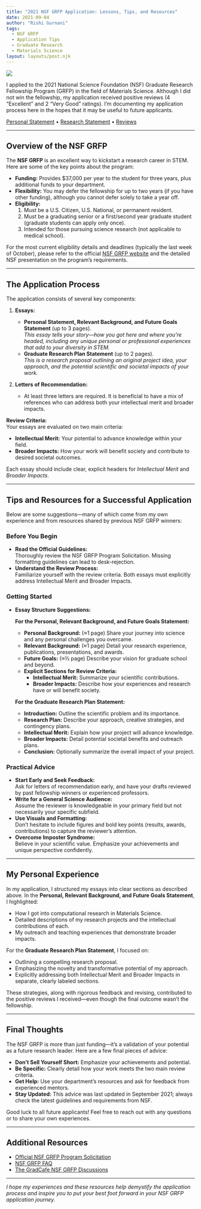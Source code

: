 ```yaml
---
title: "2021 NSF GRFP Application: Lessons, Tips, and Resources"
date: 2021-09-04
author: "Rishi Gurnani"
tags:
  - NSF GRFP
  - Application Tips
  - Graduate Research
  - Materials Science
layout: layouts/post.njk
---
```


![](https://images.unsplash.com/photo-1521833965051-8273d0579115?q=80&w=1740&auto=format&fit=crop&ixlib=rb-4.0.3&ixid=M3wxMjA3fDB8MHxwaG90by1wYWdlfHx8fGVufDB8fHx8fA%3D%3D)

I applied to the 2021 National Science Foundation (NSF) Graduate Research Fellowship Program (GRFP) in the field of Materials Science. Although I did not win the fellowship, my application received positive reviews (4 “Excellent” and 2 “Very Good” ratings). I’m documenting my application process here in the hopes that it may be useful to future applicants.

[Personal Statement](https://rishigurnani.wordpress.com/wp-content/uploads/2021/06/rg_nsf_personal_statement-9.pdf) • [Research Statement](https://rishigurnani.wordpress.com/wp-content/uploads/2021/06/rg_nsf_research_statement-26.pdf) • [Reviews](https://rishigurnani.wordpress.com/wp-content/uploads/2021/06/final_reviews.pdf)

---

## Overview of the NSF GRFP

The **NSF GRFP** is an excellent way to kickstart a research career in STEM. Here are some of the key points about the program:

- **Funding:** Provides \$37,000 per year to the student for three years, plus additional funds to your department.
- **Flexibility:** You may defer the fellowship for up to two years (if you have other funding), although you cannot defer solely to take a year off.
- **Eligibility:**
  1. Must be a U.S. Citizen, U.S. National, or permanent resident.
  2. Must be a graduating senior or a first/second year graduate student (graduate students can apply only once).
  3. Intended for those pursuing science research (not applicable to medical school).
  
For the most current eligibility details and deadlines (typically the last week of October), please refer to the official [NSF GRFP website](https://www.nsfgrfp.org) and the detailed NSF presentation on the program’s requirements.

---

## The Application Process

The application consists of several key components:

1. **Essays:**  
   - **Personal Statement, Relevant Background, and Future Goals Statement** (up to 3 pages).  
     *This essay tells your story—how you got here and where you’re headed, including any unique personal or professional experiences that add to your diversity in STEM.*
   - **Graduate Research Plan Statement** (up to 2 pages).  
     *This is a research proposal outlining an original project idea, your approach, and the potential scientific and societal impacts of your work.*

2. **Letters of Recommendation:**  
   - At least three letters are required. It is beneficial to have a mix of references who can address both your intellectual merit and broader impacts.

**Review Criteria:**  
Your essays are evaluated on two main criteria:  
- **Intellectual Merit:** Your potential to advance knowledge within your field.  
- **Broader Impacts:** How your work will benefit society and contribute to desired societal outcomes.

Each essay should include clear, explicit headers for *Intellectual Merit* and *Broader Impacts*.

---

## Tips and Resources for a Successful Application

Below are some suggestions—many of which come from my own experience and from resources shared by previous NSF GRFP winners:

### Before You Begin
- **Read the Official Guidelines:**  
  Thoroughly review the NSF GRFP Program Solicitation. Missing formatting guidelines can lead to desk-rejection.
- **Understand the Review Process:**  
  Familiarize yourself with the review criteria. Both essays must explicitly address Intellectual Merit and Broader Impacts.

### Getting Started
- **Essay Structure Suggestions:**

  **For the Personal, Relevant Background, and Future Goals Statement:**  
  - **Personal Background:** (≈1 page) Share your journey into science and any personal challenges you overcame.
  - **Relevant Background:** (≈1 page) Detail your research experience, publications, presentations, and awards.
  - **Future Goals:** (≈½ page) Describe your vision for graduate school and beyond.
  - **Explicit Sections for Review Criteria:**  
    - **Intellectual Merit:** Summarize your scientific contributions.
    - **Broader Impacts:** Describe how your experiences and research have or will benefit society.

  **For the Graduate Research Plan Statement:**  
  - **Introduction:** Outline the scientific problem and its importance.
  - **Research Plan:** Describe your approach, creative strategies, and contingency plans.
  - **Intellectual Merit:** Explain how your project will advance knowledge.
  - **Broader Impacts:** Detail potential societal benefits and outreach plans.
  - **Conclusion:** Optionally summarize the overall impact of your project.

### Practical Advice
- **Start Early and Seek Feedback:**  
  Ask for letters of recommendation early, and have your drafts reviewed by past fellowship winners or experienced professors.
- **Write for a General Science Audience:**  
  Assume the reviewer is knowledgeable in your primary field but not necessarily your specific subfield.
- **Use Visuals and Formatting:**  
  Don’t hesitate to include figures and bold key points (results, awards, contributions) to capture the reviewer’s attention.
- **Overcome Imposter Syndrome:**  
  Believe in your scientific value. Emphasize your achievements and unique perspective confidently.

---

## My Personal Experience

In my application, I structured my essays into clear sections as described above. In the **Personal, Relevant Background, and Future Goals Statement**, I highlighted:
- How I got into computational research in Materials Science.
- Detailed descriptions of my research projects and the intellectual contributions of each.
- My outreach and teaching experiences that demonstrate broader impacts.

For the **Graduate Research Plan Statement**, I focused on:
- Outlining a compelling research proposal.
- Emphasizing the novelty and transformative potential of my approach.
- Explicitly addressing both Intellectual Merit and Broader Impacts in separate, clearly labeled sections.

These strategies, along with rigorous feedback and revising, contributed to the positive reviews I received—even though the final outcome wasn’t the fellowship.

---

## Final Thoughts

The NSF GRFP is more than just funding—it’s a validation of your potential as a future research leader. Here are a few final pieces of advice:
- **Don’t Sell Yourself Short:** Emphasize your achievements and potential.
- **Be Specific:** Clearly detail how your work meets the two main review criteria.
- **Get Help:** Use your department’s resources and ask for feedback from experienced mentors.
- **Stay Updated:** This advice was last updated in September 2021; always check the latest guidelines and requirements from NSF.

Good luck to all future applicants! Feel free to reach out with any questions or to share your own experiences.

---

## Additional Resources

- [Official NSF GRFP Program Solicitation](https://www.nsfgrfp.org)
- [NSF GRFP FAQ](https://www.nsfgrfp.org/faq)
- [The GradCafe NSF GRFP Discussions](https://www.thegradcafe.com/scholarships/nsf-grfp/)

---

*I hope my experiences and these resources help demystify the application process and inspire you to put your best foot forward in your NSF GRFP application journey.*
